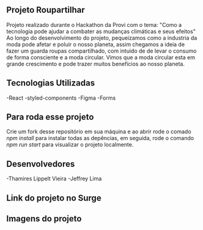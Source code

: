 ## Projeto Roupartilhar

Projeto realizado durante o Hackathon da Provi com o tema: "Como a tecnologia pode ajudar a combater as mudanças climáticas e seus efeitos"
Ao longo do desenvolvimento do projeto, pequeizamos como a industria da moda pode afetar e poluir o nosso planeta, assim chegamos a ideia de fazer um guarda roupas compartilhado, com intuido de de levar o consumo de forma consciente e a moda circular. Vimos que a moda circular esta em grande crescimento e pode trazer muitos benefícios ao nosso planeta.

##  Tecnologias Utilizadas
-React
-styled-components
-Figma
-Forms

## Para roda esse projeto
Crie um fork desse repositório em sua máquina e ao abrir rode o comado *npm install* para instalar todas as depências, em seguida, rode o comando *npm run start* para visualizar o projeto localmente.

## Desenvolvedores
-Thamires Lippelt Vieira
-Jeffrey Lima

## Link do projeto no Surge

## Imagens do projeto